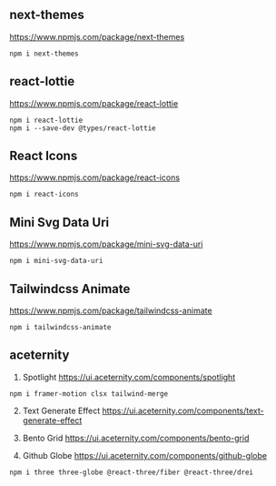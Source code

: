 
## next-themes
https://www.npmjs.com/package/next-themes
```shell
npm i next-themes
```

## react-lottie
https://www.npmjs.com/package/react-lottie
```shell
npm i react-lottie
npm i --save-dev @types/react-lottie
```

## React Icons
https://www.npmjs.com/package/react-icons
```shell
npm i react-icons
```

## Mini Svg Data Uri
https://www.npmjs.com/package/mini-svg-data-uri
```shell
npm i mini-svg-data-uri
```

## Tailwindcss Animate
https://www.npmjs.com/package/tailwindcss-animate
```shell
npm i tailwindcss-animate
```

## aceternity

1. Spotlight
https://ui.aceternity.com/components/spotlight

```shell
npm i framer-motion clsx tailwind-merge
```

2. Text Generate Effect
https://ui.aceternity.com/components/text-generate-effect

3. Bento Grid
https://ui.aceternity.com/components/bento-grid

4. Github Globe
https://ui.aceternity.com/components/github-globe
```shell
npm i three three-globe @react-three/fiber @react-three/drei
```
